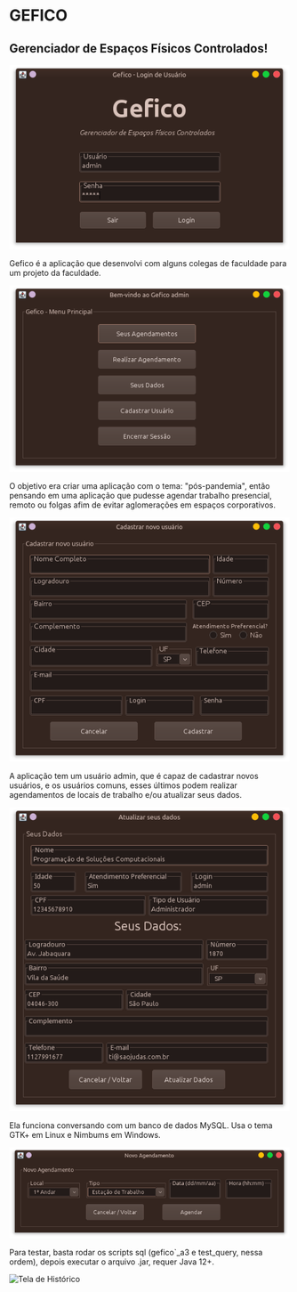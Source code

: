 # GEFICO
## Gerenciador de Espaços Físicos Controlados!

![Tela de Login](/imagens/tela-login.png 'Tela de Login')

Gefico é a aplicação que desenvolvi com alguns colegas de faculdade para um projeto da faculdade.

![Tela Principal](/imagens/tela-principal.png 'Tela Principal')

O objetivo era criar uma aplicação com o tema: "pós-pandemia", então pensando em uma aplicação que pudesse agendar trabalho presencial, remoto ou folgas afim de evitar aglomerações em espaços corporativos.

![Tela de Cadastro](/imagens/tela-cadastro.png 'Tela de Cadastro')

A aplicação tem um usuário admin, que é capaz de cadastrar novos usuários, e os usuários comuns, esses últimos podem realizar agendamentos de locais de trabalho e/ou atualizar seus dados.

![Tela de Dados](/imagens/tela-dados.png 'Tela dos dados do usuário')

Ela funciona conversando com um banco de dados MySQL. Usa o tema GTK+ em Linux e Nimbums em Windows.

![Tela de agendamento](/imagens/tela-agendamento.png 'Tela de Agendamento')

Para testar, basta rodar os scripts sql (gefico`_a3 e test_query, nessa ordem), depois executar o arquivo .jar, requer Java 12+.

![Tela de Histórico](/imagens/tela-histórico.png 'Tela de Histórico')

